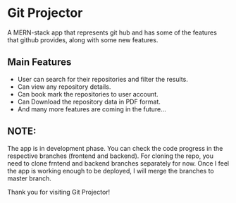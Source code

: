 # Git Projector

A MERN-stack app that represents git hub and has some of the features that github provides, along with some new features.

## Main Features
  - User can search for their repositories and filter the results.
  - Can view any repository details.
  - Can book mark the repositories to user account.
  - Can Download the repository data in PDF format.
  - And many more features are coming in the future...

## NOTE: 
The app is in development phase. You can check the code progress in the respective branches (frontend and backend).
For cloning the repo, you need to clone frntend and backend branches separately for now. Once I feel the app is working enough to be deployed, I will merge the branches to master branch.

Thank you for visiting Git Projector!
